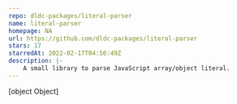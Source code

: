 ```yaml
---
repo: dldc-packages/literal-parser
name: literal-parser
homepage: NA
url: https://github.com/dldc-packages/literal-parser
stars: 17
starredAt: 2022-02-17T04:56:49Z
description: |-
    A small library to parse JavaScript array/object literal.
---
```


[object Object]
